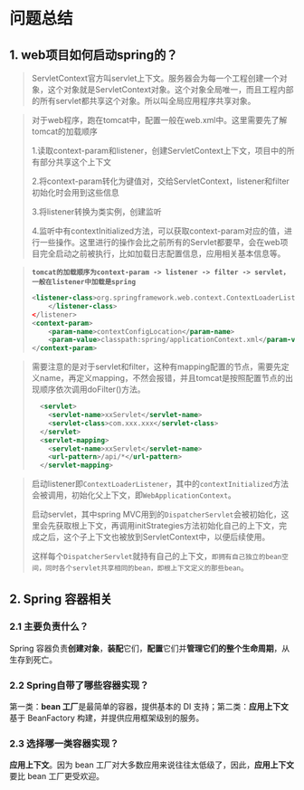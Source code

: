 # 问题总结

## 1. web项目如何启动spring的？

> ServletContext官方叫servlet上下文。服务器会为每一个工程创建一个对象，这个对象就是ServletContext对象。这个对象全局唯一，而且工程内部的所有servlet都共享这个对象。所以叫全局应用程序共享对象。

> 对于web程序，跑在tomcat中，配置一般在web.xml中。这里需要先了解tomcat的加载顺序
>
> 1.读取context-param和listener，创建ServletContext上下文，项目中的所有部分共享这个上下文
>
> 2.将context-param转化为键值对，交给ServletContext，listener和filter初始化时会用到这些信息
>
> 3.将listener转换为类实例，创建监听
>
> 4.监听中有contextInitialized方法，可以获取context-param对应的值，进行一些操作。这里进行的操作会比之前所有的Servlet都要早，会在web项目完全启动之前被执行，比如加载日志配置信息，应用相关基本信息等。

> **`tomcat的加载顺序为context-param -> listener -> filter -> servlet，一般在listener中加载是spring`**
>
> ```xml
> <listener-class>org.springframework.web.context.ContextLoaderListener
>     </listener-class>
> </listener>
> <context-param>
>     <param-name>contextConfigLocation</param-name>
>     <param-value>classpath:spring/applicationContext.xml</param-value>
> </context-param>
> ```

> 需要注意的是对于servlet和filter，这种有mapping配置的节点，需要先定义name，再定义mapping，不然会报错，并且tomcat是按照配置节点的出现顺序依次调用doFilter()方法。
>
> ```xml
>   <servlet>
>     <servlet-name>xxServlet</servlet-name>
>     <servlet-class>com.xxx.xxx</servlet-class>
>   </servlet>
>   <servlet-mapping>
>     <servlet-name>xxServlet</servlet-name>
>     <url-pattern>/api/*</url-pattern>
>   </servlet-mapping>
> ```

> 启动listener即`ContextLoaderListener`，其中的`contextInitialized`方法会被调用，初始化父上下文，即`WebApplicationContext`。
>
> 启动servlet，其中spring MVC用到的`DispatcherServlet`会被初始化，这里会先获取根上下文，再调用initStrategies方法初始化自己的上下文，完成之后，这个子上下文也被放到ServletContext中，以便后续使用。
>
> 这样每个`DispatcherServlet`就持有自己的上下文，`即拥有自己独立的bean空间，同时各个servlet共享相同的bean，即根上下文定义的那些bean`。

## 2. **Spring 容器**相关

### 2.1 主要负责什么？

Spring 容器负责**创建对象**，**装配**它们，**配置**它们并**管理它们的整个生命周期**，从生存到死亡。

### 2.2 Spring自带了哪些容器实现？

第一类：**bean 工厂**是最简单的容器，提供基本的 DI 支持；第二类：**应用上下文**基于 BeanFactory 构建，并提供应用框架级别的服务。

### 2.3  选择哪一类容器实现？ 

**应用上下文**。因为 bean 工厂对大多数应用来说往往太低级了，因此，**应用上下文**要比 bean 工厂更受欢迎。